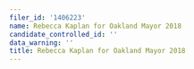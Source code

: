 ```yaml
---
filer_id: '1406223'
name: Rebecca Kaplan for Oakland Mayor 2018
candidate_controlled_id: ''
data_warning: ''
title: Rebecca Kaplan for Oakland Mayor 2018
---
```

